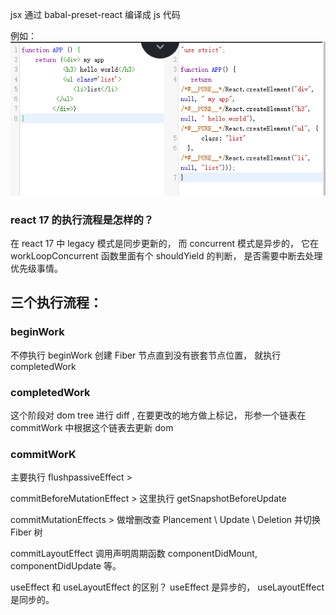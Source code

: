 jsx 通过 babal-preset-react 编译成 js 代码

例如：
![react babel](react%20babel.png)

### react 17 的执行流程是怎样的？

在 react 17 中 legacy 模式是同步更新的， 而 concurrent 模式是异步的， 它在 workLoopConcurrent 函数里面有个 shouldYield 的判断， 是否需要中断去处理优先级事情。

## 三个执行流程：

### beginWork

不停执行 beginWork 创建 Fiber 节点直到没有嵌套节点位置， 就执行 completedWork

### completedWork

这个阶段对 dom tree 进行 diff , 在要更改的地方做上标记， 形参一个链表在 commitWork 中根据这个链表去更新 dom

### commitWorK

主要执行
flushpassiveEffect >

commitBeforeMutationEffect >
这里执行 getSnapshotBeforeUpdate

commitMutationEffects >
做增删改查
Plancement \ Update \ Deletion
并切换 Fiber 树

commitLayoutEffect
调用声明周期函数 componentDidMount, componentDidUpdate 等。

useEffect 和 useLayoutEffect 的区别？
useEffect 是异步的， useLayoutEffect 是同步的。
